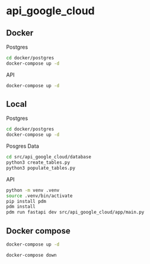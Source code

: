 # api_google_cloud

## Docker

Postgres

```bash
cd docker/postgres
docker-compose up -d
```

API

```bash
docker-compose up -d
```

## Local

Postgres

```bash
cd docker/postgres
docker-compose up -d
```

Posgres Data

```bash
cd src/api_google_cloud/database
python3 create_tables.py
python3 populate_tables.py
```

API

```bash
python -m venv .venv
source .venv/bin/activate
pip install pdm
pdm install
pdm run fastapi dev src/api_google_cloud/app/main.py
```

## Docker compose

```bash
docker-compose up -d
```

```bash
docker-compose down
```
